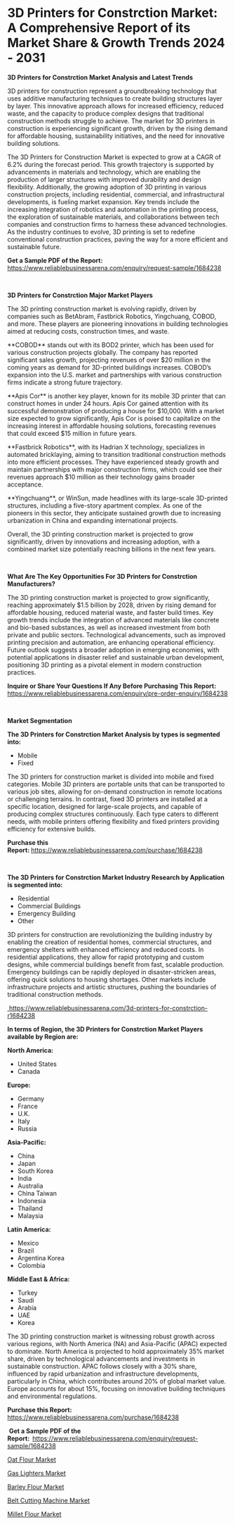 <p><h1>3D Printers for Constrction Market: A Comprehensive Report of its Market Share & Growth Trends 2024 - 2031</h1></p><p><strong>3D Printers for Constrction Market Analysis and Latest Trends</strong></p>
<p><p>3D printers for construction represent a groundbreaking technology that uses additive manufacturing techniques to create building structures layer by layer. This innovative approach allows for increased efficiency, reduced waste, and the capacity to produce complex designs that traditional construction methods struggle to achieve. The market for 3D printers in construction is experiencing significant growth, driven by the rising demand for affordable housing, sustainability initiatives, and the need for innovative building solutions.</p><p>The 3D Printers for Construction Market is expected to grow at a CAGR of 6.2% during the forecast period. This growth trajectory is supported by advancements in materials and technology, which are enabling the production of larger structures with improved durability and design flexibility. Additionally, the growing adoption of 3D printing in various construction projects, including residential, commercial, and infrastructural developments, is fueling market expansion. Key trends include the increasing integration of robotics and automation in the printing process, the exploration of sustainable materials, and collaborations between tech companies and construction firms to harness these advanced technologies. As the industry continues to evolve, 3D printing is set to redefine conventional construction practices, paving the way for a more efficient and sustainable future.</p></p>
<p><strong>Get a Sample PDF of the Report:&nbsp;</strong> <a href="https://www.reliablebusinessarena.com/enquiry/request-sample/1684238?utm_campaign=1729&utm_medium=2&utm_source=Github&utm_content=ia&utm_term=19102024&utm_id=3d-printers-for-constrction">https://www.reliablebusinessarena.com/enquiry/request-sample/1684238</a></p>
<p>&nbsp;</p>
<p><strong>3D Printers for Constrction Major Market Players</strong></p>
<p><p>The 3D printing construction market is evolving rapidly, driven by companies such as BetAbram, Fastbrick Robotics, Yingchuang, COBOD, and more. These players are pioneering innovations in building technologies aimed at reducing costs, construction times, and waste.</p><p>**COBOD** stands out with its BOD2 printer, which has been used for various construction projects globally. The company has reported significant sales growth, projecting revenues of over $20 million in the coming years as demand for 3D-printed buildings increases. COBOD’s expansion into the U.S. market and partnerships with various construction firms indicate a strong future trajectory.</p><p>**Apis Cor** is another key player, known for its mobile 3D printer that can construct homes in under 24 hours. Apis Cor gained attention with its successful demonstration of producing a house for $10,000. With a market size expected to grow significantly, Apis Cor is poised to capitalize on the increasing interest in affordable housing solutions, forecasting revenues that could exceed $15 million in future years.</p><p>**Fastbrick Robotics**, with its Hadrian X technology, specializes in automated bricklaying, aiming to transition traditional construction methods into more efficient processes. They have experienced steady growth and maintain partnerships with major construction firms, which could see their revenues approach $10 million as their technology gains broader acceptance.</p><p>**Yingchuang**, or WinSun, made headlines with its large-scale 3D-printed structures, including a five-story apartment complex. As one of the pioneers in this sector, they anticipate sustained growth due to increasing urbanization in China and expanding international projects. </p><p>Overall, the 3D printing construction market is projected to grow significantly, driven by innovations and increasing adoption, with a combined market size potentially reaching billions in the next few years.</p></p>
<p>&nbsp;</p>
<p><strong>What Are The Key Opportunities For 3D Printers for Constrction Manufacturers?</strong></p>
<p><p>The 3D printing construction market is projected to grow significantly, reaching approximately $1.5 billion by 2028, driven by rising demand for affordable housing, reduced material waste, and faster build times. Key growth trends include the integration of advanced materials like concrete and bio-based substances, as well as increased investment from both private and public sectors. Technological advancements, such as improved printing precision and automation, are enhancing operational efficiency. Future outlook suggests a broader adoption in emerging economies, with potential applications in disaster relief and sustainable urban development, positioning 3D printing as a pivotal element in modern construction practices.</p></p>
<p><strong>Inquire or Share Your Questions If Any Before Purchasing This Report:</strong> <a href="https://www.reliablebusinessarena.com/enquiry/pre-order-enquiry/1684238?utm_campaign=1729&utm_medium=2&utm_source=Github&utm_content=ia&utm_term=19102024&utm_id=3d-printers-for-constrction">https://www.reliablebusinessarena.com/enquiry/pre-order-enquiry/1684238</a></p>
<p>&nbsp;</p>
<p><strong>Market Segmentation</strong></p>
<p><strong>The 3D Printers for Constrction Market Analysis by types is segmented into:</strong></p>
<p><ul><li>Mobile</li><li>Fixed</li></ul></p>
<p><p>The 3D printers for construction market is divided into mobile and fixed categories. Mobile 3D printers are portable units that can be transported to various job sites, allowing for on-demand construction in remote locations or challenging terrains. In contrast, fixed 3D printers are installed at a specific location, designed for large-scale projects, and capable of producing complex structures continuously. Each type caters to different needs, with mobile printers offering flexibility and fixed printers providing efficiency for extensive builds.</p></p>
<p><strong>Purchase this Report:&nbsp;</strong><a href="https://www.reliablebusinessarena.com/purchase/1684238?utm_campaign=1729&utm_medium=2&utm_source=Github&utm_content=ia&utm_term=19102024&utm_id=3d-printers-for-constrction">https://www.reliablebusinessarena.com/purchase/1684238</a></p>
<p>&nbsp;</p>
<p><strong>The 3D Printers for Constrction Market Industry Research by Application is segmented into:</strong></p>
<p><ul><li>Residential</li><li>Commercial Buildings</li><li>Emergency Building</li><li>Other</li></ul></p>
<p><p>3D printers for construction are revolutionizing the building industry by enabling the creation of residential homes, commercial structures, and emergency shelters with enhanced efficiency and reduced costs. In residential applications, they allow for rapid prototyping and custom designs, while commercial buildings benefit from fast, scalable production. Emergency buildings can be rapidly deployed in disaster-stricken areas, offering quick solutions to housing shortages. Other markets include infrastructure projects and artistic structures, pushing the boundaries of traditional construction methods.</p></p>
<p><a href="https://www.reliablebusinessarena.com/3d-printers-for-constrction-r1684238?utm_campaign=1729&utm_medium=2&utm_source=Github&utm_content=ia&utm_term=19102024&utm_id=3d-printers-for-constrction">&nbsp;https://www.reliablebusinessarena.com/3d-printers-for-constrction-r1684238</a></p>
<p><strong>In terms of Region, the 3D Printers for Constrction Market Players available by Region are:</strong></p>
<p>
    <p> <strong> North America: </strong>
        <ul>
            <li>United States</li>
            <li>Canada</li>
        </ul>
        </p> 
    <p> <strong> Europe: </strong>
        <ul>
            <li>Germany</li>
            <li>France</li>
            <li>U.K.</li>
            <li>Italy</li>
            <li>Russia</li>
        </ul>
        </p> 
    <p> <strong> Asia-Pacific: </strong>
        <ul>
            <li>China</li>
            <li>Japan</li>
            <li>South Korea</li>
            <li>India</li>
            <li>Australia</li>
            <li>China Taiwan</li>
            <li>Indonesia</li>
            <li>Thailand</li>
            <li>Malaysia</li>
        </ul>
        </p> 
    <p> <strong> Latin America: </strong>
        <ul>
            <li>Mexico</li>
            <li>Brazil</li>
            <li>Argentina Korea</li>
            <li>Colombia</li>
        </ul>
        </p> 
    <p> <strong> Middle East & Africa: </strong>
        <ul>
            <li>Turkey</li>
            <li>Saudi</li>
            <li>Arabia</li>
            <li>UAE</li>
            <li>Korea</li>
        </ul>
    </p>
    </p>
<p><p>The 3D printing construction market is witnessing robust growth across various regions, with North America (NA) and Asia-Pacific (APAC) expected to dominate. North America is projected to hold approximately 35% market share, driven by technological advancements and investments in sustainable construction. APAC follows closely with a 30% share, influenced by rapid urbanization and infrastructure developments, particularly in China, which contributes around 20% of global market value. Europe accounts for about 15%, focusing on innovative building techniques and environmental regulations.</p></p>
<p><strong>Purchase this Report: </strong><a href="https://www.reliablebusinessarena.com/purchase/1684238?utm_campaign=1729&utm_medium=2&utm_source=Github&utm_content=ia&utm_term=19102024&utm_id=3d-printers-for-constrction">https://www.reliablebusinessarena.com/purchase/1684238</a></p>
<p>&nbsp;<strong>Get a Sample PDF of the Report:&nbsp;&nbsp;</strong><a href="https://www.reliablebusinessarena.com/enquiry/request-sample/1684238?utm_campaign=1729&utm_medium=2&utm_source=Github&utm_content=ia&utm_term=19102024&utm_id=3d-printers-for-constrction">https://www.reliablebusinessarena.com/enquiry/request-sample/1684238</a></p>
<p><strong></strong></p>
<p><p><a href="https://www.linkedin.com/pulse/future-ready-strategic-insights-global-oat-flour-market-2024-7f2mc?utm_campaign=1729&utm_medium=2&utm_source=Github&utm_content=ia&utm_term=19102024&utm_id=3d-printers-for-constrction">Oat Flour Market</a></p><p><a href="https://www.linkedin.com/pulse/gas-lighters-market-size-share-competitive-landscape-trend-td5df?utm_campaign=1729&utm_medium=2&utm_source=Github&utm_content=ia&utm_term=19102024&utm_id=3d-printers-for-constrction">Gas Lighters Market</a></p><p><a href="https://www.linkedin.com/pulse/global-perspectives-barley-flour-market-trends-forecast-2024-fyfac?utm_campaign=1729&utm_medium=2&utm_source=Github&utm_content=ia&utm_term=19102024&utm_id=3d-printers-for-constrction">Barley Flour Market</a></p><p><a href="https://issuu.com/reportprime-2/docs/belt-cutting-machine-market-size-20_b050637f3c8c12?utm_campaign=1729&utm_medium=2&utm_source=Github&utm_content=ia&utm_term=19102024&utm_id=3d-printers-for-constrction">Belt Cutting Machine Market</a></p><p><a href="https://www.linkedin.com/pulse/emerging-opportunities-challenges-global-millet-flour-market-vavzc?utm_campaign=1729&utm_medium=2&utm_source=Github&utm_content=ia&utm_term=19102024&utm_id=3d-printers-for-constrction">Millet Flour Market</a></p></p>